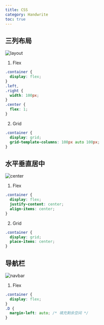 ```yaml
---
title: CSS
category: Handwrite
toc: true
---
```


## 三列布局

![layout](handwrite-css-layout)

1. Flex

```css
.container {
  display: flex;
}
.left,
.right {
  width: 100px;
}
.center {
  flex: 1;
}
```

2. Grid

```css
.container {
  display: grid;
  grid-template-columns: 100px auto 100px;
}
```

## 水平垂直居中

![center](handwrite-css-center)

1. Flex

```css
.container {
  display: flex;
  justify-content: center;
  align-items: center;
}
```

2. Grid

```css
.container {
  display: grid;
  place-items: center;
}
```

## 导航栏

![navbar](handwrite-css-navbar)

1. Flex

```css
.container {
  display: flex;
}
.D {
  margin-left: auto; /* 填充剩余空间 */
}
```
